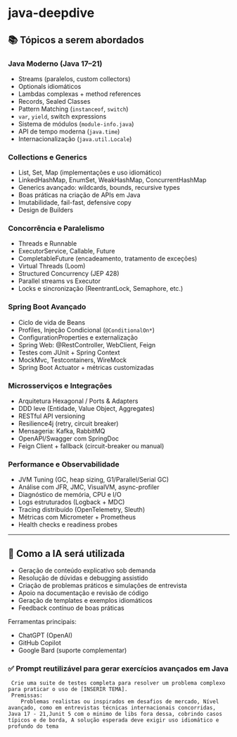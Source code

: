 # java-deepdive


## 📚 Tópicos a serem abordados

### Java Moderno (Java 17–21)
- Streams (paralelos, custom collectors)
- Optionals idiomáticos
- Lambdas complexas + method references
- Records, Sealed Classes
- Pattern Matching (`instanceof`, `switch`)
- `var`, `yield`, switch expressions
- Sistema de módulos (`module-info.java`)
- API de tempo moderna (`java.time`)
- Internacionalização (`java.util.Locale`)

### Collections e Generics
- List, Set, Map (implementações e uso idiomático)
- LinkedHashMap, EnumSet, WeakHashMap, ConcurrentHashMap
- Generics avançado: wildcards, bounds, recursive types
- Boas práticas na criação de APIs em Java
- Imutabilidade, fail-fast, defensive copy
- Design de Builders

### Concorrência e Paralelismo
- Threads e Runnable
- ExecutorService, Callable, Future
- CompletableFuture (encadeamento, tratamento de exceções)
- Virtual Threads (Loom)
- Structured Concurrency (JEP 428)
- Parallel streams vs Executor
- Locks e sincronização (ReentrantLock, Semaphore, etc.)

### Spring Boot Avançado
- Ciclo de vida de Beans
- Profiles, Injeção Condicional (`@ConditionalOn*`)
- ConfigurationProperties e externalização
- Spring Web: @RestController, WebClient, Feign
- Testes com JUnit + Spring Context
- MockMvc, Testcontainers, WireMock
- Spring Boot Actuator + métricas customizadas

### Microsserviços e Integrações
- Arquitetura Hexagonal / Ports & Adapters
- DDD leve (Entidade, Value Object, Aggregates)
- RESTful API versioning
- Resilience4j (retry, circuit breaker)
- Mensageria: Kafka, RabbitMQ
- OpenAPI/Swagger com SpringDoc
- Feign Client + fallback (circuit-breaker ou manual)

### Performance e Observabilidade
- JVM Tuning (GC, heap sizing, G1/Parallel/Serial GC)
- Análise com JFR, JMC, VisualVM, async-profiler
- Diagnóstico de memória, CPU e I/O
- Logs estruturados (Logback + MDC)
- Tracing distribuído (OpenTelemetry, Sleuth)
- Métricas com Micrometer + Prometheus
- Health checks e readiness probes

---

## 🤖 Como a IA será utilizada

- Geração de conteúdo explicativo sob demanda
- Resolução de dúvidas e debugging assistido
- Criação de problemas práticos e simulações de entrevista
- Apoio na documentação e revisão de código
- Geração de templates e exemplos idiomáticos
- Feedback contínuo de boas práticas

Ferramentas principais:
- ChatGPT (OpenAI)
- GitHub Copilot
- Google Bard (suporte complementar)



### ✅ Prompt reutilizável para gerar exercícios avançados em Java

```
 Crie uma suite de testes completa para resolver um problema complexo para praticar o uso de [INSERIR TEMA].
 Premissas:
    Problemas realistas ou inspirados em desafios de mercado, Nível avançado, como em entrevistas técnicas internacionais concorridas, Java 17 - 21,Junit 5 com o minimo de libs fora dessa, cobrindo casos típicos e de borda, A solução esperada deve exigir uso idiomático e profundo do tema

```
